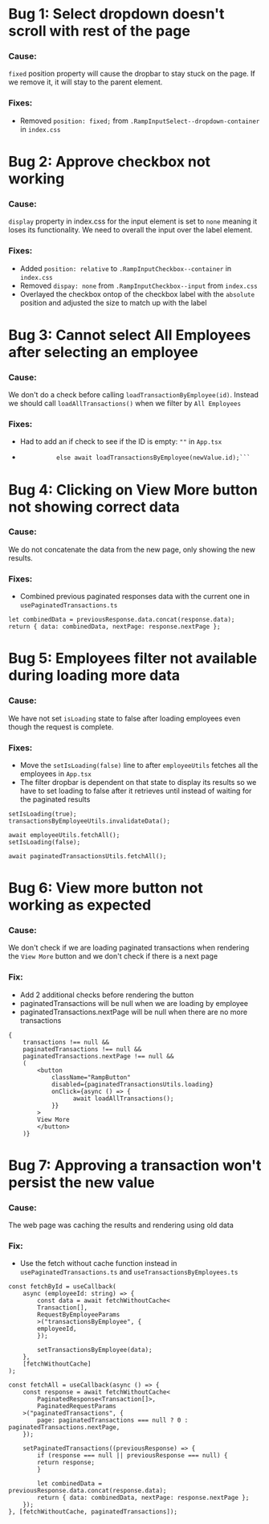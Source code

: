 # Bug 1: Select dropdown doesn't scroll with rest of the page
### Cause: 
`fixed` position property will cause the dropbar to stay stuck on the page. If we remove it, it will stay to the parent element.

### Fixes:
- Removed `position: fixed;` from `.RampInputSelect--dropdown-container` in `index.css`

# Bug 2: Approve checkbox not working
### Cause: 
`display` property in index.css for the input element is set to `none` meaning it loses its functionality. We need to overall the input over the label element.

### Fixes:
- Added `position: relative` to `.RampInputCheckbox--container` in `index.css`
- Removed `dispay: none` from `.RampInputCheckbox--input` from `index.css`
- Overlayed the checkbox ontop of the checkbox label with the `absolute` position and adjusted the size to match up with the label 

# Bug 3: Cannot select All Employees after selecting an employee
### Cause:
We don't do a check before calling `loadTransactionByEmployee(id)`. Instead we should call `loadAllTransactions()` when we filter by `All Employees`

### Fixes:
- Had to add an if check to see if the ID is empty: `""` in `App.tsx`
- ```if (newValue.id === "") await loadAllTransactions();
            else await loadTransactionsByEmployee(newValue.id);```

# Bug 4: Clicking on View More button not showing correct data
### Cause:
We do not concatenate the data from the new page, only showing the new results.

### Fixes:
- Combined previous paginated responses data with the current one in `usePaginatedTransactions.ts`
```
let combinedData = previousResponse.data.concat(response.data);
return { data: combinedData, nextPage: response.nextPage };
```

# Bug 5: Employees filter not available during loading more data
### Cause:
We have not set `isLoading` state to false after loading employees even though the request is complete.

### Fixes: 
- Move the `setIsLoading(false)` line to after `employeeUtils` fetches all the employees in `App.tsx`
- The filter dropbar is dependent on that state to display its results so we have to set loading to false after it retrieves until instead of waiting for the paginated results
```
setIsLoading(true);
transactionsByEmployeeUtils.invalidateData();

await employeeUtils.fetchAll();
setIsLoading(false);

await paginatedTransactionsUtils.fetchAll();
```

# Bug 6: View more button not working as expected
### Cause:
We don't check if we are loading paginated transactions when rendering the `View More` button and we don't check if there is a next page

### Fix: 
- Add 2 additional checks before rendering the button
- paginatedTransactions will be null when we are loading by employee
- paginatedTransactions.nextPage will be null when there are no more transactions
```
{
    transactions !== null &&
    paginatedTransactions !== null &&
    paginatedTransactions.nextPage !== null && 
    (
        <button
            className="RampButton"
            disabled={paginatedTransactionsUtils.loading}
            onClick={async () => {
                  await loadAllTransactions();
            }}
        >
        View More
        </button>
    )}
```

# Bug 7: Approving a transaction won't persist the new value
### Cause: 
The web page was caching the results and rendering using old data

### Fix: 
- Use the fetch without cache function instead in `usePaginatedTransactions.ts` and `useTransactionsByEmployees.ts`

```
const fetchById = useCallback(
    async (employeeId: string) => {
        const data = await fetchWithoutCache<
        Transaction[],
        RequestByEmployeeParams
        >("transactionsByEmployee", {
        employeeId,
        });

        setTransactionsByEmployee(data);
    },
    [fetchWithoutCache]
);
```

```
const fetchAll = useCallback(async () => {
    const response = await fetchWithoutCache<
        PaginatedResponse<Transaction[]>,
        PaginatedRequestParams
    >("paginatedTransactions", {
        page: paginatedTransactions === null ? 0 : paginatedTransactions.nextPage,
    });

    setPaginatedTransactions((previousResponse) => {
        if (response === null || previousResponse === null) {
        return response;
        }

        let combinedData = previousResponse.data.concat(response.data);
        return { data: combinedData, nextPage: response.nextPage };
    });
}, [fetchWithoutCache, paginatedTransactions]);
```

